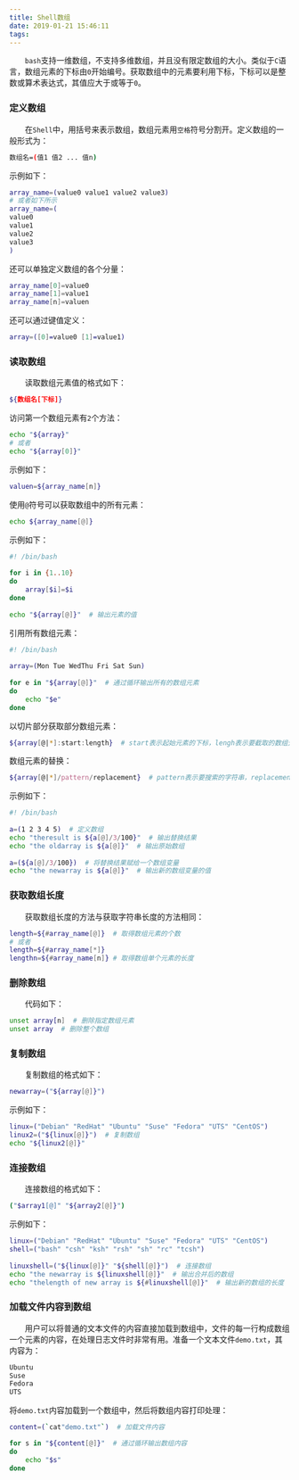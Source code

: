 ```yaml
---
title: Shell数组
date: 2019-01-21 15:46:11
tags:
---
```

&emsp;&emsp;`bash`支持一维数组，不支持多维数组，并且没有限定数组的大小。类似于`C`语言，数组元素的下标由`0`开始编号。获取数组中的元素要利用下标，下标可以是整数或算术表达式，其值应大于或等于`0`。

### 定义数组

&emsp;&emsp;在`Shell`中，用括号来表示数组，数组元素用`空格`符号分割开。定义数组的一般形式为：

``` bash
数组名=(值1 值2 ... 值n)
```

示例如下：

``` bash
array_name=(value0 value1 value2 value3)
# 或者如下所示
array_name=(
value0
value1
value2
value3
)
```

还可以单独定义数组的各个分量：

``` bash
array_name[0]=value0
array_name[1]=value1
array_name[n]=valuen
```

还可以通过键值定义：

``` bash
array=([0]=value0 [1]=value1)
```

### 读取数组

&emsp;&emsp;读取数组元素值的格式如下：

``` bash
${数组名[下标]}
```

访问第一个数组元素有`2`个方法：

``` bash
echo "${array}"
# 或者
echo "${array[0]}"
```

示例如下：

``` bash
valuen=${array_name[n]}
```

使用`@`符号可以获取数组中的所有元素：

``` bash
echo ${array_name[@]}
```

示例如下：

``` bash
#! /bin/bash
​
for i in {1..10}
do
    array[$i]=$i
done
​
echo "${array[@]}"  # 输出元素的值
```

引用所有数组元素：

``` bash
#! /bin/bash
​
array=(Mon Tue WedThu Fri Sat Sun)
​
for e in "${array[@]}"  # 通过循环输出所有的数组元素
do
    echo "$e"
done
```

以切片部分获取部分数组元素：

``` bash
${array[@|*]:start:length}  # start表示起始元素的下标，lengh表示要截取的数组元素的个数
```

数组元素的替换：

``` bash
${array[@|*]/pattern/replacement}  # pattern表示要搜索的字符串，replacement表示用来替换的字符串
```

示例如下：

``` bash
#! /bin/bash
​
a=(1 2 3 4 5)  # 定义数组
echo "theresult is ${a[@]/3/100}"  # 输出替换结果
echo "the oldarray is ${a[@]}"  # 输出原始数组
​
a=(${a[@]/3/100})  # 将替换结果赋给一个数组变量
echo "the newarray is ${a[@]}"  # 输出新的数组变量的值
```

### 获取数组长度

&emsp;&emsp;获取数组长度的方法与获取字符串长度的方法相同：

``` bash
length=${#array_name[@]}  # 取得数组元素的个数
# 或者
length=${#array_name[*]}
lengthn=${#array_name[n]} # 取得数组单个元素的长度
```

### 删除数组

&emsp;&emsp;代码如下：

``` bash
unset array[n]  # 删除指定数组元素
unset array  # 删除整个数组
```

### 复制数组

&emsp;&emsp;复制数组的格式如下：

``` bash
newarray=("${array[@]}")
```

示例如下：

``` bash
linux=("Debian" "RedHat" "Ubuntu" "Suse" "Fedora" "UTS" "CentOS")
linux2=("${linux[@]}")  # 复制数组
echo "${linux2[@]}"
```

### 连接数组

&emsp;&emsp;连接数组的格式如下：

``` bash
("$array1[@]" "${array2[@]}")
```

示例如下：

``` bash
linux=("Debian" "RedHat" "Ubuntu" "Suse" "Fedora" "UTS" "CentOS")
shell=("bash" "csh" "ksh" "rsh" "sh" "rc" "tcsh")
​
linuxshell=("${linux[@]}" "${shell[@]}")  # 连接数组
echo "the newarray is ${linuxshell[@]}"  # 输出合并后的数组
echo "thelength of new array is ${#linuxshell[@]}"  # 输出新的数组的长度
```

### 加载文件内容到数组

&emsp;&emsp;用户可以将普通的文本文件的内容直接加载到数组中，文件的每一行构成数组一个元素的内容，在处理日志文件时非常有用。准备一个文本文件`demo.txt`，其内容为：

``` bash
Ubuntu
Suse
Fedora
UTS
```

将`demo.txt`内容加载到一个数组中，然后将数组内容打印处理：

``` bash
content=(`cat"demo.txt"`)  # 加载文件内容

for s in "${content[@]}"  # 通过循环输出数组内容
do
    echo "$s"
done
```